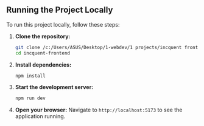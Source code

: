 ## Running the Project Locally

To run this project locally, follow these steps:

1. **Clone the repository:**

    ```sh
    git clone /c:/Users/ASUS/Desktop/1-webdev/1 projects/incquent frontend
    cd incquent-frontend
    ```

2. **Install dependencies:**

    ```sh
    npm install
    ```

3. **Start the development server:**

    ```sh
    npm run dev
    ```

4. **Open your browser:**
   Navigate to `http://localhost:5173` to see the application running.
